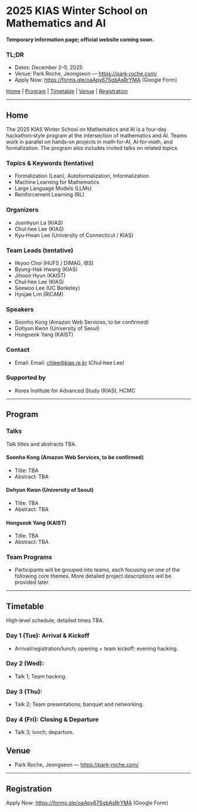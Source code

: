 # 2025 KIAS Winter School on Mathematics and AI

**Temporary information page; official website coming soon.**

### TL;DR
- Dates: December 2–5, 2025
- Venue: Park Roche, Jeongseon — https://park-roche.com/
- Apply Now: https://forms.gle/oaApy67SgbAsRrYMA (Google Form)

[Home](#home) | [Program](#program) | [Timetable](#timetable) | [Venue](#venue) | [Registration](#registration)

---

## Home

The 2025 KIAS Winter School on Mathematics and AI is a four‑day hackathon‑style program at the intersection of mathematics and AI. Teams work in parallel on hands‑on projects in math‑for‑AI, AI‑for‑math, and formalization. The program also includes invited talks on related topics.

### Topics & Keywords (tentative)

- Formalization (Lean), Autoformalization, Informalization
- Machine Learning for Mathematics
- Large Language Models (LLMs)
- Reinforcement Learning (RL)

### Organizers

- Joonhyun La (KIAS)
- Chul‑hee Lee (KIAS)
- Kyu‑Hwan Lee (University of Connecticut / KIAS)

### Team Leads (tentative)

- Ilkyoo Choi (HUFS / DIMAG, IBS)
- Byung-Hak Hwang (KIAS)
- Jihoon Hyun (KAIST)
- Chul‑hee Lee (KIAS)
- Seewoo Lee (UC Berkeley)
- Hyojae Lim (RICAM)


### Speakers

- Soonho Kong (Amazon Web Services, to be confirmed)
- Dohyun Kwon (University of Seoul)
- Hongseok Yang (KAIST)


### Contact

- Email: Email: chlee@kias.re.kr (Chul‑hee Lee)

### Supported by

- Korea Institute for Advanced Study (KIAS), HCMC

---

## Program

### Talks
Talk titles and abstracts TBA.

#### Soonho Kong (Amazon Web Services, to be confirmed)
- Title: TBA
- Abstract: TBA

#### Dohyun Kwon (University of Seoul)
- Title: TBA
- Abstract: TBA

#### Hongseok Yang (KAIST)
- Title: TBA
- Abstract: TBA

### Team Programs
- Participants will be grouped into teams, each focusing on one of the following core themes. More detailed project descriptions will be provided later.

---

## Timetable

High‑level schedule; detailed times TBA.

### Day 1 (Tue): Arrival & Kickoff
- Arrival/registration/lunch; opening + team kickoff; evening hacking.

### Day 2 (Wed): 
- Talk 1; Team hacking.

### Day 3 (Thu): 
- Talk 2; Team presentations; banquet and networking.

### Day 4 (Fri): Closing & Departure
- Talk 3; lunch; departure.


 
## Venue

- Park Roche, Jeongseon — https://park-roche.com/

---

## Registration

Apply Now: https://forms.gle/oaApy67SgbAsRrYMA (Google Form)
